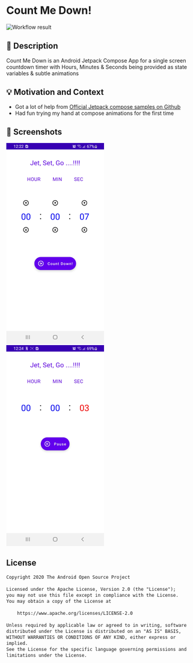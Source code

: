 # Count Me Down!

<!--- Replace <OWNER> with your Github Username and <REPOSITORY> with the name of your repository. -->
<!--- You can find both of these in the url bar when you open your repository in github. -->
![Workflow result](https://github.com/djain2405/jetpack-compose-count-me-down/workflows/Check/badge.svg)


## :scroll: Description
Count Me Down is an Android Jetpack Compose App for a single screen countdown timer with Hours, Minutes & Seconds being provided as state variables & subtle animations


## :bulb: Motivation and Context
* Got a lot of help from [Official Jetpack compose samples on Github](https://github.com/android/compose-samples)
* Had fun trying my hand at compose animations for the first time


## :camera_flash: Screenshots
<img src="/results/screenshot_1.png" width="260">&emsp;<img src="/results/screenshot_2.png" width="260">

## License
```
Copyright 2020 The Android Open Source Project

Licensed under the Apache License, Version 2.0 (the "License");
you may not use this file except in compliance with the License.
You may obtain a copy of the License at

    https://www.apache.org/licenses/LICENSE-2.0

Unless required by applicable law or agreed to in writing, software
distributed under the License is distributed on an "AS IS" BASIS,
WITHOUT WARRANTIES OR CONDITIONS OF ANY KIND, either express or implied.
See the License for the specific language governing permissions and
limitations under the License.
```
